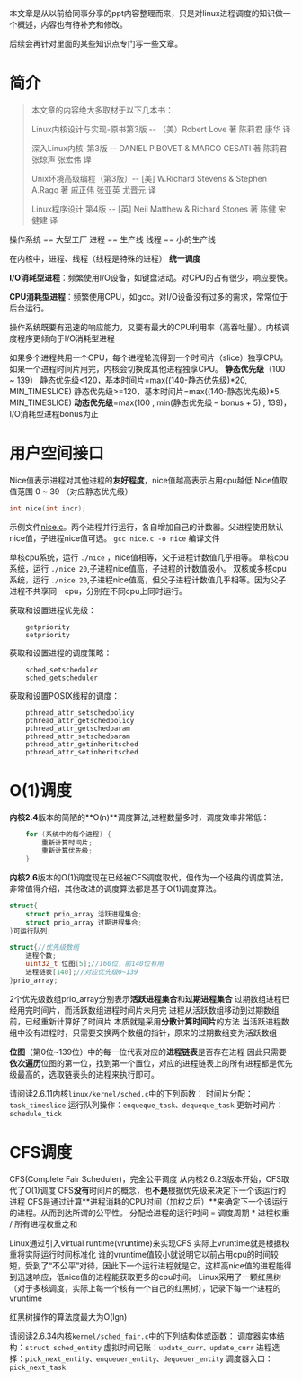 本文章是从以前给同事分享的ppt内容整理而来，只是对linux进程调度的知识做一个概述，内容也有待补充和修改。

后续会再针对里面的某些知识点专门写一些文章。

# 简介

> 本文章的内容绝大多取材于以下几本书：
>
> Linux内核设计与实现-原书第3版 -- （美）Robert Love 著   陈莉君   康华   译
>
> 深入Linux内核-第3版 -- DANIEL P.BOVET & MARCO CESATI 著   陈莉君 张琼声  张宏伟 译
>
> Unix环境高级编程（第3版）-- [美] W.Richard Stevens & Stephen A.Rago 著  戚正伟 张亚英 尤晋元 译
>
> Linux程序设计 第4版 -- [英] Neil Matthew & Richard Stones 著   陈健  宋健建 译

操作系统 == 大型工厂
进程 == 生产线
线程 == 小的生产线

在内核中，进程、线程（线程是特殊的进程） **统一调度**

**I/O消耗型进程**：频繁使用I/O设备，如键盘活动。对CPU的占有很少，响应要快。

**CPU消耗型进程**：频繁使用CPU，如gcc。对I/O设备没有过多的需求，常常位于后台运行。

操作系统既要有迅速的响应能力，又要有最大的CPU利用率（高吞吐量）。内核调度程序更倾向于I/O消耗型进程

如果多个进程共用一个CPU，每个进程轮流得到一个时间片（slice）独享CPU。
如果一个进程时间片用完，内核会切换成其他进程独享CPU。
**静态优先级**（100 ~ 139）
静态优先级<120，基本时间片=max((140-静态优先级)*20, MIN_TIMESLICE)
静态优先级>=120，基本时间片=max((140-静态优先级)*5, MIN_TIMESLICE)
**动态优先级**=max(100 , min(静态优先级 – bonus + 5) , 139)，I/O消耗型进程bonus为正

# 用户空间接口

Nice值表示进程对其他进程的**友好程度**，nice值越高表示占用cpu越低
Nice值取值范围 0 ~ 39 （对应静态优先级）

```c
int nice(int incr);
```

示例文件[nice.c](https://github.com/lioneie/csdn/blob/master/linux%E8%BF%9B%E7%A8%8B%E8%B0%83%E5%BA%A6%E6%A6%82%E8%BF%B0/nice.c)。两个进程并行运行，各自增加自己的计数器。父进程使用默认nice值，子进程nice值可选。
`gcc nice.c -o nice` 编译文件

单核cpu系统，运行 `./nice` ，nice值相等，父子进程计数值几乎相等。
单核cpu系统，运行 `./nice 20`,子进程nice值高，子进程的计数值极小。
双核或多核cpu系统，运行 `./nice 20`,子进程nice值高，但父子进程计数值几乎相等。因为父子进程不共享同一cpu，分别在不同cpu上同时运行。

获取和设置进程优先级：

```
	getpriority
	setpriority
```

获取和设置进程的调度策略：

```
	sched_setscheduler 
	sched_getscheduler
```

获取和设置POSIX线程的调度：

```
	pthread_attr_setschedpolicy
	pthread_attr_getschedpolicy
	pthread_attr_getschedparam
	pthread_attr_setschedparam
	pthread_attr_getinheritsched
	pthread_attr_setinheritsched
```

# O(1)调度

**内核2.4**版本的简陋的**O(n)**调度算法,进程数量多时，调度效率非常低：

```c
	for (系统中的每个进程) {
		重新计算时间片;
		重新计算优先级;
	}
```

**内核2.6**版本的O(1)调度现在已经被CFS调度取代，但作为一个经典的调度算法，非常值得介绍，其他改进的调度算法都是基于O(1)调度算法。

```c
struct{
	struct prio_array 活跃进程集合;
	struct prio_array 过期进程集合;
}可运行队列;

struct{//优先级数组
	进程个数;
	uint32_t 位图[5];//160位，前140位有用
	进程链表[140];//对应优先级0~139
}prio_array;
```

2个优先级数组prio_array分别表示**活跃进程集合**和**过期进程集合**
过期数组进程已经用完时间片，而活跃数组进程时间片未用完
进程从活跃数组移动到过期数组前，已经重新计算好了时间片
本质就是采用**分散计算时间片**的方法
当活跃进程数组中没有进程时，只需要交换两个数组的指针，原来的过期数组变为活跃数组

**位图**（第0位~139位）中的每一位代表对应的**进程链表**是否存在进程
因此只需要**依次遍历**位图的第一位，找到第一个置位，对应的进程链表上的所有进程都是优先级最高的，选取链表头的进程来执行即可。

请阅读2.6.11内核`linux/kernel/sched.c`中的下列函数：
时间片分配：`task_timeslice`
运行队列操作：`enqueque_task、dequeque_task`
更新时间片：`schedule_tick`

# CFS调度

CFS(Complete Fair Scheduler)，完全公平调度
从内核2.6.23版本开始，CFS取代了O(1)调度
CFS**没有**时间片的概念，也**不是**根据优先级来决定下一个该运行的进程
CFS是通过计算**进程消耗的CPU时间（加权之后）**来确定下一个该运行的进程。从而到达所谓的公平性。
分配给进程的运行时间 = 调度周期 * 进程权重 / 所有进程权重之和

Linux通过引入virtual runtime(vruntime)来实现CFS
实际上vruntime就是根据权重将实际运行时间标准化
谁的vruntime值较小就说明它以前占用cpu的时间较短，受到了“不公平”对待，因此下一个运行进程就是它。这样高nice值的进程能得到迅速响应，低nice值的进程能获取更多的cpu时间。
Linux采用了一颗红黑树（对于多核调度，实际上每一个核有一个自己的红黑树），记录下每一个进程的vruntime

红黑树操作的算法度最大为O(lgn)

请阅读2.6.34内核`kernel/sched_fair.c`中的下列结构体或函数：
调度器实体结构：`struct sched_entity`
虚拟时间记账：`update_curr、update_curr`
进程选择：`pick_next_entity、enqueuer_entity、dequeuer_entity`
调度器入口：`pick_next_task`